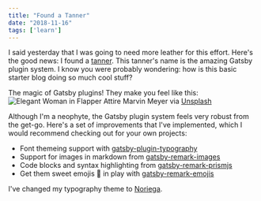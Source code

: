 ```yaml
---
title: "Found a Tanner"
date: "2018-11-16"
tags: ['learn']
---
```


I said yesterday that I was going to need more leather for this effort.  Here's the good news: I found a [tanner](https://en.wikipedia.org/wiki/Tanning_(leather)).  This tanner's name is the amazing Gatsby plugin system.  I know you were probably wondering: how is this basic starter blog doing so much cool stuff?  

The magic of Gatsby plugins!  They make you feel like this:
![Elegant Woman in Flapper Attire](elegant-flapper-woman.jpg "Elegant flapper woman")
Marvin Meyer via [Unsplash](https://unsplash.com/photos/VvKdB1FYNZs)

Although I'm a neophyte, the Gatsby plugin system feels very robust from the get-go.  Here's a set of improvements that I've implemented, which I would recommend checking out for your own projects:
* Font themeing support with [gatsby-plugin-typography](https://www.gatsbyjs.org/packages/gatsby-plugin-typography/)
* Support for images in markdown from [gatsby-remark-images](https://www.gatsbyjs.org/packages/gatsby-remark-images/)
* Code blocks and syntax highlighting from [gatsby-remark-prismjs](https://www.gatsbyjs.org/packages/gatsby-remark-prismjs/)
* Get them sweet emojis :ice_cream: in play with [gatsby-remark-emojis](https://www.gatsbyjs.org/packages/gatsby-remark-emojis/)

I've changed my typography theme to [Noriega](https://github.com/KyleAMathews/typography.js/tree/master/packages/typography-theme-noriega).